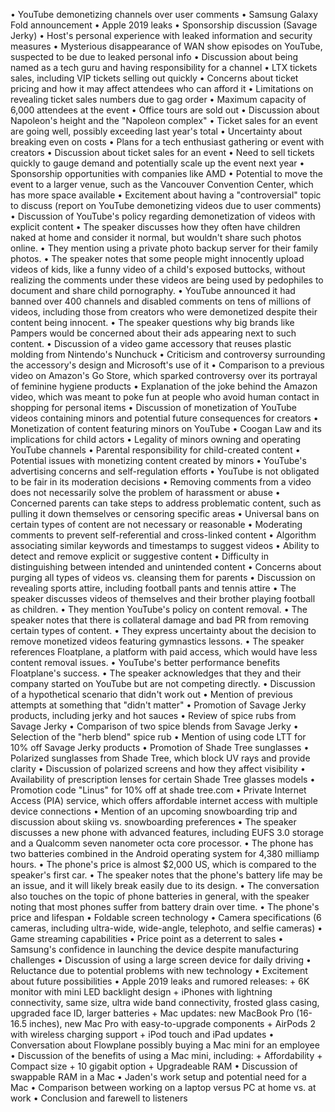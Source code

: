 • YouTube demonetizing channels over user comments
• Samsung Galaxy Fold announcement
• Apple 2019 leaks
• Sponsorship discussion (Savage Jerky)
• Host's personal experience with leaked information and security measures
• Mysterious disappearance of WAN show episodes on YouTube, suspected to be due to leaked personal info
• Discussion about being named as a tech guru and having responsibility for a channel
• LTX tickets sales, including VIP tickets selling out quickly
• Concerns about ticket pricing and how it may affect attendees who can afford it
• Limitations on revealing ticket sales numbers due to gag order
• Maximum capacity of 6,000 attendees at the event
• Office tours are sold out
• Discussion about Napoleon's height and the "Napoleon complex"
• Ticket sales for an event are going well, possibly exceeding last year's total
• Uncertainty about breaking even on costs
• Plans for a tech enthusiast gathering or event with creators
• Discussion about ticket sales for an event
• Need to sell tickets quickly to gauge demand and potentially scale up the event next year
• Sponsorship opportunities with companies like AMD
• Potential to move the event to a larger venue, such as the Vancouver Convention Center, which has more space available
• Excitement about having a "controversial" topic to discuss (report on YouTube demonetizing videos due to user comments)
• Discussion of YouTube's policy regarding demonetization of videos with explicit content
• The speaker discusses how they often have children naked at home and consider it normal, but wouldn't share such photos online.
• They mention using a private photo backup server for their family photos.
• The speaker notes that some people might innocently upload videos of kids, like a funny video of a child's exposed buttocks, without realizing the comments under these videos are being used by pedophiles to document and share child pornography.
• YouTube announced it had banned over 400 channels and disabled comments on tens of millions of videos, including those from creators who were demonetized despite their content being innocent.
• The speaker questions why big brands like Pampers would be concerned about their ads appearing next to such content.
• Discussion of a video game accessory that reuses plastic molding from Nintendo's Nunchuck
• Criticism and controversy surrounding the accessory's design and Microsoft's use of it
• Comparison to a previous video on Amazon's Go Store, which sparked controversy over its portrayal of feminine hygiene products
• Explanation of the joke behind the Amazon video, which was meant to poke fun at people who avoid human contact in shopping for personal items
• Discussion of monetization of YouTube videos containing minors and potential future consequences for creators
• Monetization of content featuring minors on YouTube
• Coogan Law and its implications for child actors
• Legality of minors owning and operating YouTube channels
• Parental responsibility for child-created content
• Potential issues with monetizing content created by minors
• YouTube's advertising concerns and self-regulation efforts
• YouTube is not obligated to be fair in its moderation decisions
• Removing comments from a video does not necessarily solve the problem of harassment or abuse
• Concerned parents can take steps to address problematic content, such as pulling it down themselves or censoring specific areas
• Universal bans on certain types of content are not necessary or reasonable
• Moderating comments to prevent self-referential and cross-linked content
• Algorithm associating similar keywords and timestamps to suggest videos
• Ability to detect and remove explicit or suggestive content
• Difficulty in distinguishing between intended and unintended content
• Concerns about purging all types of videos vs. cleansing them for parents
• Discussion on revealing sports attire, including football pants and tennis attire
• The speaker discusses videos of themselves and their brother playing football as children.
• They mention YouTube's policy on content removal.
• The speaker notes that there is collateral damage and bad PR from removing certain types of content.
• They express uncertainty about the decision to remove monetized videos featuring gymnastics lessons.
• The speaker references Floatplane, a platform with paid access, which would have less content removal issues.
• YouTube's better performance benefits Floatplane's success.
• The speaker acknowledges that they and their company started on YouTube but are not competing directly.
• Discussion of a hypothetical scenario that didn't work out
• Mention of previous attempts at something that "didn't matter"
• Promotion of Savage Jerky products, including jerky and hot sauces
• Review of spice rubs from Savage Jerky
• Comparison of two spice blends from Savage Jerky
• Selection of the "herb blend" spice rub
• Mention of using code LTT for 10% off Savage Jerky products
• Promotion of Shade Tree sunglasses
• Polarized sunglasses from Shade Tree, which block UV rays and provide clarity
• Discussion of polarized screens and how they affect visibility
• Availability of prescription lenses for certain Shade Tree glasses models
• Promotion code "Linus" for 10% off at shade tree.com
• Private Internet Access (PIA) service, which offers affordable internet access with multiple device connections
• Mention of an upcoming snowboarding trip and discussion about skiing vs. snowboarding preferences
• The speaker discusses a new phone with advanced features, including EUFS 3.0 storage and a Qualcomm seven nanometer octa core processor.
• The phone has two batteries combined in the Android operating system for 4,380 milliamp hours.
• The phone's price is almost $2,000 US, which is compared to the speaker's first car.
• The speaker notes that the phone's battery life may be an issue, and it will likely break easily due to its design.
• The conversation also touches on the topic of phone batteries in general, with the speaker noting that most phones suffer from battery drain over time.
• The phone's price and lifespan
• Foldable screen technology
• Camera specifications (6 cameras, including ultra-wide, wide-angle, telephoto, and selfie cameras)
• Game streaming capabilities
• Price point as a deterrent to sales
• Samsung's confidence in launching the device despite manufacturing challenges
• Discussion of using a large screen device for daily driving
• Reluctance due to potential problems with new technology
• Excitement about future possibilities
• Apple 2019 leaks and rumored releases:
	+ 6K monitor with mini LED backlight design
	+ iPhones with lightning connectivity, same size, ultra wide band connectivity, frosted glass casing, upgraded face ID, larger batteries
	+ Mac updates: new MacBook Pro (16-16.5 inches), new Mac Pro with easy-to-upgrade components
	+ AirPods 2 with wireless charging support
	+ iPod touch and iPad updates
• Conversation about Flowplane possibly buying a Mac mini for an employee
• Discussion of the benefits of using a Mac mini, including:
	+ Affordability
	+ Compact size
	+ 10 gigabit option
	+ Upgradeable RAM
• Discussion of swappable RAM in a Mac
• Jaden's work setup and potential need for a Mac
• Comparison between working on a laptop versus PC at home vs. at work
• Conclusion and farewell to listeners